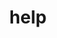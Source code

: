 ---
layout: landing_page
sidebar: qq_cli_command_reference_sidebar
summary: Listing of commands for help
title: help

---